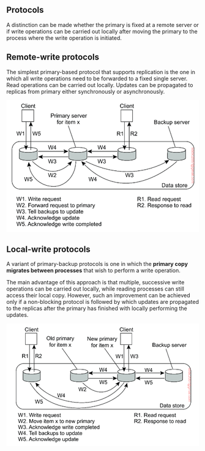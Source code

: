 ## Protocols

A distinction can be made whether the primary is fixed at a remote server or if write operations can be carried out locally after moving the primary to the process where the write operation is initiated.

## Remote-write protocols

The simplest primary-based protocol that supports replication is the one in which all write operations need to be forwarded to a fixed single server. Read operations can be carried out locally. Updates can be propagated to replicas from primary either synchronously or asynchronously.

<img src="../../assets/remote-write.png">

## Local-write protocols

A variant of primary-backup protocols is one in which the **primary copy migrates between processes** that wish to perform a write operation.

The main advantage of this approach is that multiple, successive write operations can be carried out locally, while reading processes can still access their local copy. However, such an improvement can be achieved only if a non-blocking protocol is followed by which updates are propagated to the replicas after the primary has finished with locally performing the updates.

<img src="../../assets/local-write.png">
